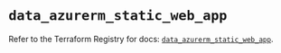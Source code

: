 # `data_azurerm_static_web_app`

Refer to the Terraform Registry for docs: [`data_azurerm_static_web_app`](https://registry.terraform.io/providers/hashicorp/azurerm/4.21.0/docs/data-sources/static_web_app).
